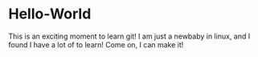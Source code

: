 # Hello-World
This is an exciting moment to learn git!
I am just a newbaby in linux, and I found I have a lot of to learn! Come on, I can make it!
